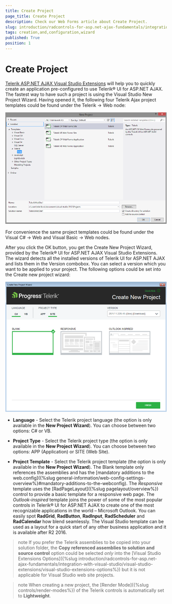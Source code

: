 ```yaml
---
title: Create Project
page_title: Create Project
description: Check our Web Forms article about Create Project.
slug: introduction/radcontrols-for-asp.net-ajax-fundamentals/integration-with-visual-studio/visual-studio-extensions/creation-and-configuration-wizard
tags: creation,and,configuration,wizard
published: True
position: 1
---
```


# Create Project




[Telerik ASP.NET AJAX Visual Studio Extensions](https://marketplace.visualstudio.com/items?itemName=TelerikInc.TelerikASPNETAJAXVSExtensions) will help you to quickly create an application pre-configured to use Telerik® UI for ASP.NET AJAX. The fastest way to have such a project is using the Visual Studio New Project Wizard. Having opened it, the following four Telerik Ajax project templates could be found under the Telerik -> Web node:

![introduction-vsx newproject 1](images/introduction-vsx_vs_newproject1.png)

For convenience the same project templates could be found under the Visual C# -> Web and Visual Basic -> Web nodes.

After you click the OK button, you get the Create New Project Wizard, provided by the Telerik® UI for ASP.NET AJAX Visual Studio Extensions. The wizard detects all the installed versions of Telerik UI for ASP.NET AJAX and lists them in the Version combobox. You can select a version which you want to be applied to your project. The following options could be set into the Create new project wizard:

![introduction-vsx newproject 1](images/introduction-vsx_newproject1.png)

* **Language** - Select the Telerik project language (the option is only available in the **New Project Wizard**). You can choose between two options: C# or VB. 

* **Project Type** - Select the Telerik project type (the option is only available in the **New Project Wizard**). You can choose between two options: APP (Application) or SITE (Web Site).

* **Project Template** - Select the Telerik project template (the option is only available in the **New Project Wizard**). The Blank template only references the assemblies and has the [mandatory additions to the web.config]({%slug general-information/web-config-settings-overview%}#mandatory-additions-to-the-webconfig). The *Responsive* template uses the [RadPageLayout]({%slug pagelayout/overview%}) control to provide a basic template for a responsive web page. The *Outlook-inspired* template joins the power of some of the most popular controls in Telerik® UI for ASP.NET AJAX to create one of the most recognizable applications in the world – Microsoft Outlook. You can easily spot **RadGrid**, **RadButton**, **RadInput**, **RadScheduler** and **RadCalendar** how blend seamlessly. The Visual Studio template can be used as a layout for a quick start of any other business application and it is available after R2 2016.

>note If you prefer the Telerik assemblies to be copied into your solution folder, the **Copy referenced assemblies to solution and source control** option could be selected *only* into the [Visual Studio Extensions Options]({%slug introduction/radcontrols-for-asp.net-ajax-fundamentals/integration-with-visual-studio/visual-studio-extensions/visual-studio-extensions-options%}) but it is not applicable for Visual Studio web site projects.

>note When creating a new project, the [Render Mode]({%slug controls/render-modes%}) of the Telerik controls is automatically set to **Lightweight**.
